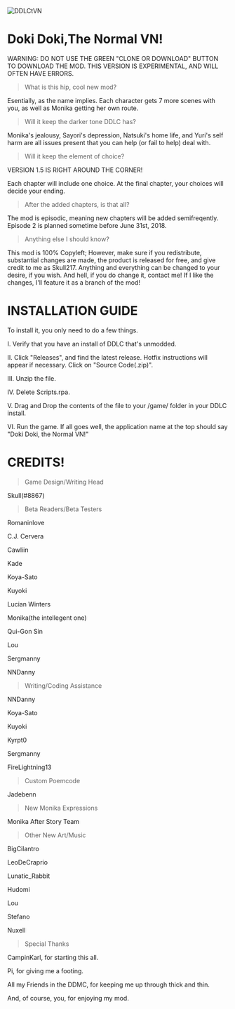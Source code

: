 ![DDLCtVN](https://raw.githubusercontent.com/Skull217/DDLCtVN/master/mod_assets/customlogo.png)
# Doki Doki,The Normal VN!

WARNING: DO NOT USE THE GREEN "CLONE OR DOWNLOAD" BUTTON TO DOWNLOAD THE MOD. THIS VERSION IS EXPERIMENTAL, AND WILL OFTEN HAVE ERRORS.
>What is this hip, cool new mod?

Esentially, as the name implies. Each character gets 7 more scenes with you, as well as Monika getting her own route.

>Will it keep the darker tone DDLC has?

Monika's jealousy, Sayori's depression, Natsuki's home life, and Yuri's self harm are all issues present that you can help (or fail to help) deal with.

>Will it keep the element of choice?

VERSION 1.5 IS RIGHT AROUND THE CORNER!

Each chapter will include one choice. At the final chapter, your choices will decide your ending.

>After the added chapters, is that all?

The mod is episodic, meaning new chapters will be added semifreqently. Episode 2 is planned sometime before June 31st, 2018.

>Anything else I should know?

This mod is 100% Copyleft; However, make sure if you redistribute, substantial changes are made, the product is released for free, and give credit to me as Skull217. Anything and everything can be changed to your desire, if you wish. And hell, if you do change it, contact me! If I like the changes, I'll feature it as a branch of the mod!

# INSTALLATION GUIDE

To install it, you only need to do a few things.

I. Verify that you have an install of DDLC that's unmodded.

II. Click "Releases", and find the latest release. Hotfix instructions will appear if necessary. Click on "Source Code(.zip)".

III. Unzip the file.

IV. Delete Scripts.rpa.

V. Drag and Drop the contents of the file to your /game/ folder in your DDLC install. 

VI. Run the game. If all goes well, the application name at the top should say "Doki Doki, the Normal VN!"

# CREDITS!

>Game Design/Writing Head

Skull(#8867)

>Beta Readers/Beta Testers

Romaninlove

C.J. Cervera
 
Cawliin

Kade

Koya-Sato

Kuyoki

Lucian Winters

Monika(the intellegent one)

Qui-Gon Sin

Lou
  
Sergmanny
    
NNDanny


>Writing/Coding Assistance

NNDanny
    
Koya-Sato
    
Kuyoki

Kyrpt0

Sergmanny

FireLightning13

>Custom Poemcode

Jadebenn

>New Monika Expressions

Monika After Story Team

>Other New Art/Music

BigCilantro

LeoDeCraprio

Lunatic_Rabbit

Hudomi

Lou

Stefano

Nuxell

>Special Thanks

CampinKarl, for starting this all.

Pi, for giving me a footing.

All my Friends in the DDMC, for keeping me up through thick and thin.

And, of course, you, for enjoying my mod.
